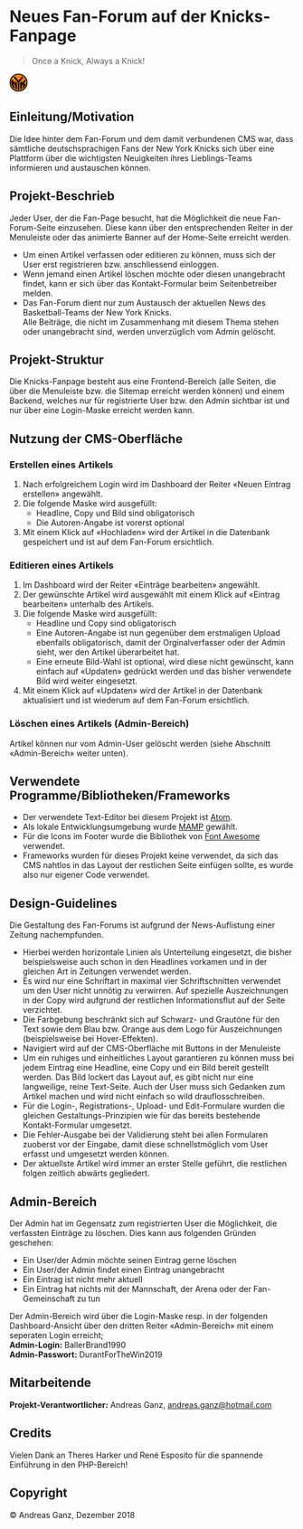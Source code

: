 # Neues Fan-Forum auf der Knicks-Fanpage

> Once a Knick, Always a Knick!

![Knicks-Logo Round Version](https://github.com/andreasganz/bwd_5100-1_andreas_ganz/blob/master/pictures/logos/favicon_newyorkknicks_round_rgb.png)

## Einleitung/Motivation
Die Idee hinter dem Fan-Forum und dem damit verbundenen CMS war, dass sämtliche deutschsprachigen Fans der New York Knicks sich über eine Plattform über die wichtigsten Neuigkeiten ihres Lieblings-Teams informieren und austauschen können.

## Projekt-Beschrieb
Jeder User, der die Fan-Page besucht, hat die Möglichkeit die neue Fan-Forum-Seite einzusehen. Diese kann über den entsprechenden Reiter in der Menuleiste oder das animierte Banner auf der Home-Seite erreicht werden.
* Um einen Artikel verfassen oder editieren zu können, muss sich der User erst registrieren bzw. anschliessend einloggen.
* Wenn jemand einen Artikel löschen möchte oder diesen unangebracht findet, kann er sich über das Kontakt-Formular beim Seitenbetreiber melden.  
* Das Fan-Forum dient nur zum Austausch der aktuellen News des Basketball-Teams der New York Knicks.  
Alle Beiträge, die nicht im Zusammenhang mit diesem Thema stehen oder unangebracht sind, werden unverzüglich vom Admin gelöscht.

## Projekt-Struktur
Die Knicks-Fanpage besteht aus eine Frontend-Bereich (alle Seiten, die über die Menuleiste bzw. die Sitemap erreicht werden können) und einem Backend, welches nur für registrierte User bzw. den Admin sichtbar ist und nur über eine Login-Maske erreicht werden kann.

## Nutzung der CMS-Oberfläche
### Erstellen eines Artikels
1. Nach erfolgreichem Login wird im Dashboard der Reiter «Neuen Eintrag erstellen» angewählt.
2. Die folgende Maske wird ausgefüllt:
   - Headline, Copy und Bild sind obligatorisch
   - Die Autoren-Angabe ist vorerst optional
3. Mit einem Klick auf «Hochladen» wird der Artikel in die Datenbank gespeichert und ist auf dem Fan-Forum ersichtlich.

### Editieren eines Artikels
1. Im Dashboard wird der Reiter «Einträge bearbeiten» angewählt.
2. Der gewünschte Artikel wird ausgewählt mit einem Klick auf «Eintrag bearbeiten» unterhalb des Artikels.
3. Die folgende Maske wird ausgefüllt:
   - Headline und Copy sind obligatorisch
   - Eine Autoren-Angabe ist nun gegenüber dem erstmaligen Upload ebenfalls obligatorisch, damit der Orginalverfasser oder der Admin sieht, wer den Artikel überarbeitet hat.
   - Eine erneute Bild-Wahl ist optional, wird diese nicht gewünscht, kann einfach auf «Updaten» gedrückt werden und das bisher verwendete Bild wird weiter eingesetzt.
4. Mit einem Klick auf «Updaten» wird der Artikel in der Datenbank aktualisiert und ist wiederum auf dem Fan-Forum ersichtlich.

### Löschen eines Artikels (Admin-Bereich)
Artikel können nur vom Admin-User gelöscht werden (siehe Abschnitt «Admin-Bereich» weiter unten).

## Verwendete Programme/Bibliotheken/Frameworks
* Der verwendete Text-Editor bei diesem Projekt ist [Atom](https://atom.io/ "Link zu atom.io").  
* Als lokale Entwicklungsumgebung wurde [MAMP](https://www.mamp.info/de/ "Link zu mamp.info") gewählt.
* Für die Icons im Footer wurde die Bibliothek von [Font Awesome](https://fontawesome.com/ "Link zu fontawesome.com") verwendet.  
* Frameworks wurden für dieses Projekt keine verwendet, da sich das CMS nahtlos in das Layout der restlichen Seite einfügen sollte, es wurde also nur eigener Code verwendet.

## Design-Guidelines
Die Gestaltung des Fan-Forums ist aufgrund der News-Auflistung einer Zeitung nachempfunden.
* Hierbei werden horizontale Linien als Unterteilung eingesetzt, die bisher beispielsweise auch schon in den Headlines vorkamen und in der gleichen Art in Zeitungen verwendet werden.
* Es wird nur eine Schriftart in maximal vier Schriftschnitten verwendet um den User nicht unnötig zu verwirren. Auf spezielle Auszeichnungen in der Copy wird aufgrund der restlichen Informationsflut auf der Seite verzichtet.
* Die Farbgebung beschränkt sich auf Schwarz- und Grautöne für den Text sowie dem Blau bzw. Orange aus dem Logo für Auszeichnungen (beispielsweise bei Hover-Effekten).
* Navigiert wird auf der CMS-Oberfläche mit Buttons in der Menuleiste
* Um ein ruhiges und einheitliches Layout garantieren zu können muss bei jedem Eintrag eine Headline, eine Copy und ein Bild bereit gestellt werden. Das Bild lockert das Layout auf, es gibt nicht nur eine langweilige, reine Text-Seite. Auch der User muss sich Gedanken zum Artikel machen und wird nicht einfach so wild drauflosschreiben.
* Für die Login-, Registrations-, Upload- und Edit-Formulare wurden die gleichen Gestaltungs-Prinzipien wie für das bereits bestehende Kontakt-Formular umgesetzt.
* Die Fehler-Ausgabe bei der Validierung steht bei allen Formularen zuoberst vor der Eingabe, damit diese schnellstmöglich vom User erfasst und umgesetzt werden können.
* Der aktuellste Artikel wird immer an erster Stelle geführt, die restlichen folgen zeitlich abwärts gegliedert.

## Admin-Bereich
Der Admin hat im Gegensatz zum registrierten User die Möglichkeit, die verfassten Einträge zu löschen. Dies kann aus folgenden Gründen geschehen:
* Ein User/der Admin möchte seinen Eintrag gerne löschen
* Ein User/der Admin findet einen Eintrag unangebracht
* Ein Eintrag ist nicht mehr aktuell
* Ein Eintrag hat nichts mit der Mannschaft, der Arena oder der Fan-Gemeinschaft zu tun

Der Admin-Bereich wird über die Login-Maske resp. in der folgenden Dashboard-Ansicht über den dritten Reiter «Admin-Bereich» mit einem seperaten Login erreicht;  
**Admin-Login:** BallerBrand1990  
**Admin-Passwort:** DurantForTheWin2019

## Mitarbeitende
**Projekt-Verantwortlicher:** Andreas Ganz, <andreas.ganz@hotmail.com>

## Credits
Vielen Dank an Theres Harker und René Esposito für die spannende Einführung in den PHP-Bereich!

## Copyright
© Andreas Ganz, Dezember 2018
